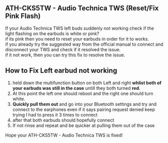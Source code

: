 ATH-CKS5TW - Audio Technica TWS (Reset/Fix Pink Flash)
------------------------------------------------------

If your Audio Technica TWS left buds suddenly not working check if the light flashing on the earbuds is white or pink?  
if its pink then you need to reset your earbuds in order for it to works.  
if you already try the suggested way from the official manual to connect and disconnect your TWS and check if it resolved the issue.  
if it not work, then you can try this fix to resolve the issue.

How to Fix Left earbud not working
----------------------------------

1.  held down the multifunction button on both Left and right **whlist both of your earbuds was still in the case** untill they both turned **red.**
2.  At this point the left one should reboot and the right one should turn white.
3.  **Quickly pull them out** and go into your Bluetooth settings and try and connect to the earphones even if it says pairing request denied keep trying I had to press it 3 times to connect
4.  after that both earbuds should hopefully connect
5.  If not rinse and repeat and be quicker at pulling them out of the case

Hope your ATH-CKS5TW - Audio Technica TWS is fixed!
